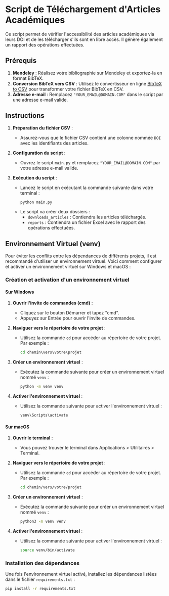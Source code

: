 # Script de Téléchargement d'Articles Académiques

Ce script permet de vérifier l'accessibilité des articles académiques via leurs DOI et de les télécharger s'ils sont en libre accès. Il génère également un rapport des opérations effectuées.

## Prérequis

1. **Mendeley** : Réalisez votre bibliographie sur Mendeley et exportez-la en format BibTeX.
2. **Conversion BibTeX vers CSV** : Utilisez le convertisseur en ligne [BibTeX to CSV](https://www.bibtex.com/c/bibtex-to-csv-converter/) pour transformer votre fichier BibTeX en CSV.
3. **Adresse e-mail** : Remplacez `"YOUR_EMAIL@DOMAIN.COM"` dans le script par une adresse e-mail valide.

## Instructions

1. **Préparation du fichier CSV** :
   - Assurez-vous que le fichier CSV contient une colonne nommée `DOI` avec les identifiants des articles.

2. **Configuration du script** :
   - Ouvrez le script `main.py` et remplacez `"YOUR_EMAIL@DOMAIN.COM"` par votre adresse e-mail valide.

3. **Exécution du script** :
   - Lancez le script en exécutant la commande suivante dans votre terminal :
     ```bash
     python main.py
     ```
   - Le script va créer deux dossiers :
     - `downloads_articles` : Contiendra les articles téléchargés.
     - `reports` : Contiendra un fichier Excel avec le rapport des opérations effectuées.

## Environnement Virtuel (venv)

Pour éviter les conflits entre les dépendances de différents projets, il est recommandé d'utiliser un environnement virtuel. Voici comment configurer et activer un environnement virtuel sur Windows et macOS :

### Création et activation d'un environnement virtuel

#### Sur Windows

1. **Ouvrir l'invite de commandes (cmd)** :
   - Cliquez sur le bouton Démarrer et tapez "cmd".
   - Appuyez sur Entrée pour ouvrir l'invite de commandes.

2. **Naviguer vers le répertoire de votre projet** :
   - Utilisez la commande `cd` pour accéder au répertoire de votre projet. Par exemple :
     ```cmd
     cd chemin\vers\votre\projet
     ```

3. **Créer un environnement virtuel** :
   - Exécutez la commande suivante pour créer un environnement virtuel nommé `venv` :
     ```cmd
     python -m venv venv
     ```

4. **Activer l'environnement virtuel** :
   - Utilisez la commande suivante pour activer l'environnement virtuel :
     ```cmd
     venv\Scripts\activate
     ```

#### Sur macOS

1. **Ouvrir le terminal** :
   - Vous pouvez trouver le terminal dans Applications > Utilitaires > Terminal.

2. **Naviguer vers le répertoire de votre projet** :
   - Utilisez la commande `cd` pour accéder au répertoire de votre projet. Par exemple :
     ```bash
     cd chemin/vers/votre/projet
     ```

3. **Créer un environnement virtuel** :
   - Exécutez la commande suivante pour créer un environnement virtuel nommé `venv` :
     ```bash
     python3 -m venv venv
     ```

4. **Activer l'environnement virtuel** :
   - Utilisez la commande suivante pour activer l'environnement virtuel :
     ```bash
     source venv/bin/activate
     ```

### Installation des dépendances

Une fois l'environnement virtuel activé, installez les dépendances listées dans le fichier `requirements.txt` :

```bash
pip install -r requirements.txt
